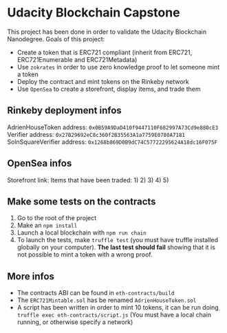 # Udacity Blockchain Capstone

This project has been done in order to validate the Udacity Blockchain Nanodegree.
Goals of this project:
* Create a token that is ERC721 compliant (inherit from ERC721, ERC721Enumerable and ERC721Metadata)
* Use `zokrates` in order to use zero knowledge proof to let someone mint a token
* Deploy the contract and mint tokens on the Rinkeby network
* Use `OpenSea` to create a storefront, display items, and trade them


## Rinkeby deployment infos
AdrienHouseToken address: `0x0B59A9DaD410f9447110F682997A73Cd9e880cE3`
Verifier address: `0x27B29692eC8c360f2B35563A1a7759E0780A7181`
SolnSquareVerifier address: `0x1268b869D0B9dC74C57722295624A18dc16F075F`

## OpenSea infos
Storefront link: 
Items that have been traded:
1)
2)
3)
4)
5)

## Make some tests on the contracts
1) Go to the root of the project
2) Make an `npm install`
3) Launch a local blockchain with `npm run chain`
4) To launch the tests, make `truffle test` (you must have truffle installed globally on your computer). **The last test should fail** showing that it is not possible to mint a token with a wrong proof.

## More infos
* The contracts ABI can be found in `eth-contracts/build`
* The `ERC721Mintable.sol` has be renamed `AdrienHouseToken.sol`
* A script has been written in order to mint 10 tokens, it can be run doing `truffle exec eth-contracts/script.js` (You must have a local chain running, or otherwise specify a network)